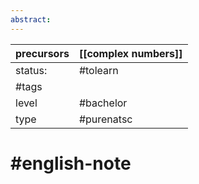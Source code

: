 ```yaml
---
abstract: 
---
```


| precursors | [[complex numbers]] |
| ---------- | ------------------- |
| status:    | #tolearn            |
| #tags      |                     |
| level      | #bachelor           |
| type       | #purenatsc          |
# #english-note 
